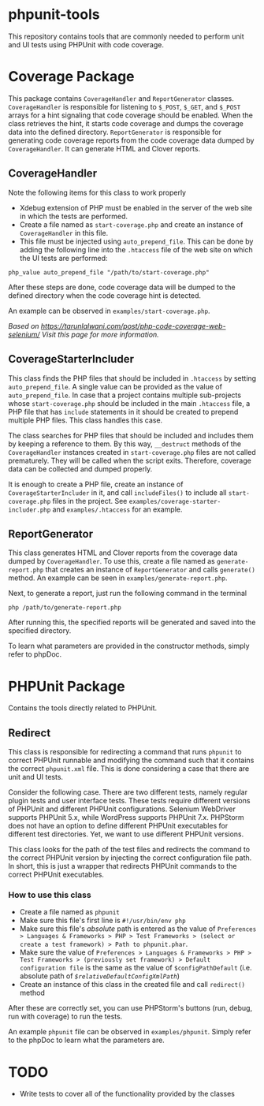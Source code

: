 # phpunit-tools
This repository contains tools that are commonly needed to perform unit and UI tests using PHPUnit with code coverage.

# Coverage Package
This package contains `CoverageHandler` and `ReportGenerator` classes. `CoverageHandler` is responsible for listening to `$_POST`, `$_GET`, and `$_POST` arrays for a hint signaling that code coverage should be enabled. When the class retrieves the hint, it starts code coverage and dumps the coverage data into the defined directory. `ReportGenerator` is responsible for generating code coverage reports from the code coverage data dumped by `CoverageHandler`. It can generate HTML and Clover reports.

## CoverageHandler
Note the following items for this class to work properly

- Xdebug extension of PHP must be enabled in the server of the web site in which the tests are performed.
- Create a file named as `start-coverage.php` and create an instance of `CoverageHandler` in this file.
- This file must be injected using `auto_prepend_file`. This can be done by adding the following line into the `.htaccess` file of the web site on which the UI tests are performed:

```
php_value auto_prepend_file "/path/to/start-coverage.php"
```

After these steps are done, code coverage data will be dumped to the defined directory when the code coverage hint is detected.

An example can be observed in `examples/start-coverage.php`.

_Based on <https://tarunlalwani.com/post/php-code-coverage-web-selenium/> Visit this page for more information._

## CoverageStarterIncluder
This class finds the PHP files that should be included in `.htaccess` by setting `auto_prepend_file`. A single value can be provided as the value of `auto_prepend_file`. In case that a project contains multiple sub-projects whose `start-coverage.php` should be included in the main `.htaccess` file, a PHP file that has `include` statements in it should be created to prepend multiple PHP files. This class handles this case.

The class searches for PHP files that should be included and includes them by keeping a reference to them. By this way, `__destruct` methods of the `CoverageHandler` instances created in `start-coverage.php` files are not called prematurely. They will be called when the script exits. Therefore, coverage data can be collected and dumped properly.

It is enough to create a PHP file, create an instance of `CoverageStarterIncluder` in it, and call `includeFiles()` to include all `start-coverage.php` files in the project. See `examples/coverage-starter-includer.php` and `examples/.htaccess` for an example.

## ReportGenerator
This class generates HTML and Clover reports from the coverage data dumped by `CoverageHandler`. To use this, create a file named as `generate-report.php` that creates an instance of `ReportGenerator` and calls `generate()` method. An example can be seen in `examples/generate-report.php`. 

Next, to generate a report, just run the following command in the terminal
    
    php /path/to/generate-report.php
    
After running this, the specified reports will be generated and saved into the specified directory.

To learn what parameters are provided in the constructor methods, simply refer to phpDoc.

# PHPUnit Package
Contains the tools directly related to PHPUnit.

## Redirect
This class is responsible for redirecting a command that runs `phpunit` to correct PHPUnit runnable and modifying the command such that it contains the correct `phpunit.xml` file. This is done considering a case that there are unit and UI tests.

Consider the following case. There are two different tests, namely regular plugin tests and user interface tests. These tests require different versions of PHPUnit and different PHPUnit configurations. Selenium WebDriver supports PHPUnit 5.x, while WordPress supports PHPUnit 7.x. PHPStorm does not have an option to define different PHPUnit executables for different test directories. Yet, we want to use different PHPUnit versions.

This class looks for the path of the test files and redirects the command to the correct PHPUnit version by injecting the correct configuration file path. In short, this is just a wrapper that redirects PHPUnit commands to the correct PHPUnit executables.

### How to use this class

- Create a file named as `phpunit`
- Make sure this file's first line is `#!/usr/bin/env php`
- Make sure this file's *absolute* path is entered as the value of `Preferences > Languages & Frameworks > PHP > Test Frameworks > (select or create a test framework) > Path to phpunit.phar`.
- Make sure the value of `Preferences > Languages & Frameworks > PHP > Test Frameworks > (previously set framework) >
  Default configuration file` is the same as the value of `$configPathDefault` (i.e. absolute path of
  *`$relativeDefaultConfigXmlPath`*)
- Create an instance of this class in the created file and call `redirect()` method

After these are correctly set, you can use PHPStorm's buttons (run, debug, run with coverage) to run the tests.

An example `phpunit` file can be observed in `examples/phpunit`. Simply refer to the phpDoc to learn what the parameters are.

# TODO
- Write tests to cover all of the functionality provided by the classes
